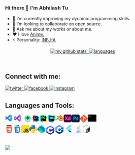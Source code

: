 ### Hi there 👋 I'm Abhilash Tu
- 🌱 I’m currently improving my dynamic programming skills.
- 👯 I’m looking to collaborate on open source.
- 💬 Ask me about my works or about me.
- ❤️  I love [Anime.](https://grabify.link/SQVJ8T)
- ⚡ Personality: [INFJ-A](https://grabify.link/1CZERQ)

<!-- status codes -->
<a align="center" href="https://abhilashtuofficial.github.io">
    <p align="center">
    <img src="https://github-readme-stats.vercel.app/api?username=abhilashtuofficial&show_icons=true&theme=midnight-purple" alt="my github stats" width="420"/>&nbsp;
                <img src="https://github-readme-stats.vercel.app/api/top-langs/?username=abhilashtuofficial&layout=compact&theme=midnight-purple" alt="languages" height="165">
    </p>
</a>

<br/>

## Connect with me:  
<a href="https://grabify.link/34LU2G" target="_blank">
<img src=https://img.shields.io/badge/twitter-%2300acee.svg?&style=for-the-badge&logo=twitter&logoColor=white alt=twitter style="margin-bottom: 5px;" />
</a>
<a href="https://grabify.link/A9HVHU" target="_blank">
<img src=https://img.shields.io/badge/facebook-%232E87FB.svg?&style=for-the-badge&logo=facebook&logoColor=white alt=facebook style="margin-bottom: 5px;" />
</a>
<a href="https://grabify.link/T0ZFYZ/" target="_blank">
<img src=https://img.shields.io/badge/instagram-%23000000.svg?&style=for-the-badge&logo=instagram&logoColor=white alt=instagram style="margin-bottom: 5px;" />
</a>  
<br/>

## Languages and Tools:

[<img align="left" alt="Visual Studio Code" width="22px" src="./logos/vscode.png">][vscode]
[<img align="left" alt="Visual Studio" width="38px" src="./logos/visualstudio.png">][vscode]
[<img align="left" alt="Android studio" width="26px" src="./logos/androidstudio.png">][android]
[<img align="left" alt="Intellij" width="26px" src="./logos/intellij.png">][java]
[<img align="left" alt="Pycharm" width="26px" src="./logos/pycharm.png">][python]
[<img align="left" alt="Webstorm" width="26px" src="./logos/webstorm.png">][web]
[<img align="left" alt="Blender" width="26px" src="./logos/blender.png">][behance]
[<img align="left" alt="Adobe xd" width="26px" src="./logos/xd.png">][behance]
[<img align="left" alt="Photoshop" width="26px" src="./logos/ps.png">][behance]
[<img align="left" alt="Git" width="26px" src="./logos/git.png">][github]
[<img align="left" alt="Terminal" width="28px" src="./logos/terminal.svg">][github]
<br/><br/>
[<img align="left" alt="HTML5" width="26px" src="https://raw.githubusercontent.com/github/explore/80688e429a7d4ef2fca1e82350fe8e3517d3494d/topics/html/html.png">][web]
[<img align="left" alt="CSS3" width="26px" src="https://raw.githubusercontent.com/github/explore/80688e429a7d4ef2fca1e82350fe8e3517d3494d/topics/css/css.png">][web]
[<img align="left" alt="JavaScript" width="26px" src="./logos/javascript.svg">][js]
[<img align="left" alt="python" width="26px" src="./logos/python.png">][python]
[<img align="left" alt="Dart" width="26px" src="./logos/dart.png">][dart]
[<img align="left" alt="C" width="33px" src="./logos/c.png">][c/c++]
[<img align="left" alt="C++" width="26px" src="./logos/cpp.png">][c/c++]
[<img align="left" alt="Flutter" width="36px" src="./logos/flutter.png">][flutter]
[<img align="left" alt="Java" width="26px" src="./logos/java.png">][java]
[<img align="left" alt="Shell" width="26px" src="./logos/shell.png">][shell]
<br/>

[website]: https://abhilashtuofficial.github.io/
[youtube]: https://www.youtube.com/channel/UC8iP2LKB-V1g2jMTbe6Pb4Q
[instagram]: https://www.instagram.com/abhilash_tu/
[linkdein]: https://www.linkedin.com/in/abhilash-tu-160630190/
[vscode]: https://code.visualstudio.com/
[github]: https://github.com/AbhilashTUofficial
[web]: https://github.com/AbhilashTUofficial/Web-development
[js]: https://github.com/AbhilashTUofficial/JavaScript-programming
[python]: https://github.com/AbhilashTUofficial/Python-programming
[dart]: https://github.com/AbhilashTUofficial/CloneApps
[c/c++]: https://github.com/AbhilashTUofficial/Cpp-programming
[flutter]: https://github.com/AbhilashTUofficial/CloneApps
[java]: https://github.com/AbhilashTUofficial/java-programming
[android]: https://github.com/AbhilashTUofficial/CloneApps
[behance]: https://www.behance.net/abhilashstorm
[shell]: https://github.com/AbhilashTUofficial/Shell-scripting
<br/><br/>
![](https://komarev.com/ghpvc/?username=AbhilashTUofficial)

